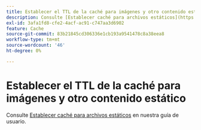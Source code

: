 ```yaml
---
title: Establecer el TTL de la caché para imágenes y otro contenido estático
description: Consulte [Establecer caché para archivos estáticos](https://experienceleague.adobe.com/docs/commerce-cloud-service/user-guide/configure/app/set-cache.html) en nuestra guía del usuario.
exl-id: 3afa1fd8-cfe2-4acf-ac91-c747aa3d6902
feature: Cache
source-git-commit: 83b21845cd306336e1cb193a9541478c8a38eea8
workflow-type: tm+mt
source-wordcount: '46'
ht-degree: 0%

---
```


# Establecer el TTL de la caché para imágenes y otro contenido estático

Consulte [Establecer caché para archivos estáticos](https://experienceleague.adobe.com/docs/commerce-cloud-service/user-guide/configure/app/set-cache.html) en nuestra guía de usuario.
